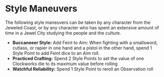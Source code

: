 # Style Maneuvers

The following style maneuvers can be taken by any character from the Jeweled Coast,
or by any character who has spent an extensive amount of
time in a Jewel City studying the people and the culture.

  - **Buccaneeer Style:** Add Feint to Aim: When fighting with a smallsword, cutlass, or rapier in one hand and a pistol in the other hand, spend 1 Style Point to add Feint dice to an Aim roll.
  - **Practiced Crafting:** Spend 2 Style Points to set the value of one Clockworks die to its maximum value before rolling
  - **Watchful Reliability:** Spend 1 Style Point to reroll an Observation roll
